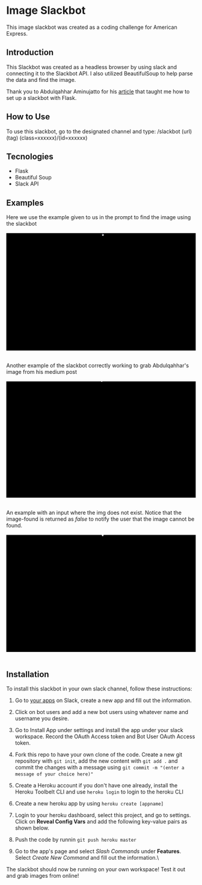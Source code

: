 # Image Slackbot

This image slackbot was created as a coding challenge for American Express.

## Introduction

This Slackbot was created as a headless browser by using slack and connecting it to the Slackbot API. I also utilized BeautifulSoup to help parse the data and find the image. 

Thank you to Abdulqahhar Aminujatto for his [article](https://medium.com/the-andela-way/how-to-build-a-task-notification-bot-for-slack-with-python-part-1-333cb50985f4) that taught me how to set up a slackbot with Flask.

## How to Use
To use this slackbot, go to the designated channel and type: /slackbot (url) (tag) (class=xxxxxx)/(id=xxxxxx)

## Tecnologies
* Flask
* Beautiful Soup
* Slack API

## Examples

Here we use the example given to us in the prompt to find the image using the slackbot
<br />
<br />
<img src="./assets/images/correct-image1.gif" align="center">
<br />
<br />

Another example of the slackbot correctly working to grab Abdulqahhar's image from his medium post
<br />
<br />
<img src="./assets/images/correct-image2.gif" align="center">
<br />
<br />

An example with an input where the img does not exist. Notice that the image-found is returned as *false* to notify the user that the image cannot be found.
<br />
<br />
<img src="./assets/images/incorrect-image.gif" align="center">
<br />
<br />

## Installation

To install this slackbot in your own slack channel, follow these instructions:

1. Go to [your apps](https://api.slack.com/apps) on Slack, create a new app and fill out the information.

2. Click on bot users and add a new bot users using whatever name and username you desire.

3. Go to Install App under settings and install the app under your slack workspace. Record the OAuth Access token and Bot User OAuth Access token.

4. Fork this repo to have your own clone of the code. Create a new git repository with ```git init```, add the new content with ```git add .``` and commit the changes with a message using ```git commit -m "(enter a message of your choice here)"```

5. Create a Heroku account if you don't have one already, install the Heroku Toolbelt CLI and use ```heroku login``` to login to the heroku CLI

6. Create a new heroku app by using ```heroku create [appname]```

7. Login to your heroku dashboard, select this project, and go to settings. Click on __Reveal Config Vars__ and add the following key-value pairs as shown below.

8. Push the code by runnin ```git push heroku master```

9. Go to the app's page and select *Slash Commands* under __Features__. Select *Create New Command* and fill out the information.\

The slackbot should now be running on your own workspace! Test it out and grab images from online!